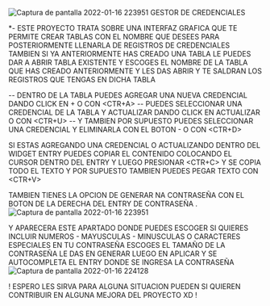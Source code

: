 ![Captura de pantalla 2022-01-16 223951](https://user-images.githubusercontent.com/96930778/149704521-0f497119-30a0-4341-b4f3-190790d653b0.png)
GESTOR DE CREDENCIALES

*- ESTE PROYECTO TRATA SOBRE UNA INTERFAZ GRAFICA QUE TE PERMITE CREAR TABLAS CON EL NOMBRE QUE DESEES PARA POSTERIORMENTE 
LLENARLA DE REGISTROS DE CREDENCIALES 
TAMBIEN SI YA ANTERIORMENTE HAS CREADO UNA TABLA LE PUEDES DAR A ABRIR TABLA EXISTENTE Y ESCOGES EL NOMBRE DE LA TABLA QUE HAS CREADO
ANTERIORMENTE Y LES DAS ABRIR Y TE SALDRAN LOS REGISTROS QUE TENGAS EN DICHA TABLA

-- DENTRO DE LA TABLA PUEDES AGREGAR UNA NUEVA CREDENCIAL DANDO CLICK EN + O CON <CTR+A>
-- PUEDES SELECCIONAR UNA CREDENCIAL DE LA TABLA Y ACTUALIZAR DANDO CLICK EN ACTUALIZAR O CON <CTR+U>
-- Y TAMBIEN POR SUPUESTO PUEDES SELECCIONAR UNA CREDENCIAL Y ELIMINARLA CON EL BOTON - O CON <CTR+D>

SI ESTAS AGREGANDO UNA CREDENCIAL O ACTUALIZANDO DENTRO DEL WIDGET ENTRY PUEDES COPIAR EL CONTENIDO 
COLOCANDO EL CURSOR DENTRO DEL ENTRY Y LUEGO PRESIONAR <CTR+C> Y SE COPIA TODO EL TEXTO Y POR SUPUESTO 
TAMBIEN PUEDES PEGAR TEXTO CON <CTR+V>

TAMBIEN TIENES LA OPCION DE GENERAR NA CONTRASEÑA CON EL BOTON DE LA DERECHA DEL ENTRY DE CONTRASEÑA .
![Captura de pantalla 2022-01-16 223951](https://user-images.githubusercontent.com/96930778/149704521-0f497119-30a0-4341-b4f3-190790d653b0.png)

Y APARECERA ESTE APARTADO DONDE PUEDES ESCOGER SI QUIERES INCLUIR NUMEROS - MAYUSCULAS - MINUSCULAS O CARACTERES ESPECIALES EN TU CONTRASEÑA
ESCOGES EL TAMAÑO DE LA CONTRASEÑA LE DAS EN GENERAR LUEGO EN APLICAR Y SE AUTOCOMPLETA EL ENTRY DONDE SE INGRESA LA CONTRASEÑA 
![Captura de pantalla 2022-01-16 224128](https://user-images.githubusercontent.com/96930778/149704632-1423545b-1145-4744-bd5b-42c674725c10.png)


! ESPERO LES SIRVA PARA ALGUNA SITUACION PUEDEN SI QUIEREN CONTRIBUIR EN ALGUNA MEJORA DEL PROYECTO XD !

